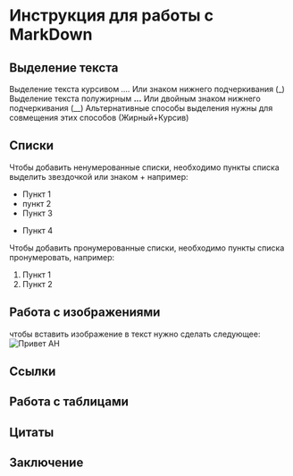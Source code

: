 # Инструкция для работы с MarkDown

## Выделение текста

Выделение текста курсивом *....* Или знаком нижнего подчеркивания (_)
Выделение текста полужирным **...** Или двойным знаком нижнего подчеркивания (__)
Альтернативные способы выделения нужны для совмещения этих способов (Жирный+Курсив)

## Списки

Чтобы добавить ненумерованные списки, необходимо пункты списка выделить звездочкой или знаком + например:
* Пункт 1
* пункт 2
* Пункт 3
+ Пункт 4

Чтобы добавить пронумерованные списки, необходимо пункты списка пронумеровать, например:
1. Пункт 1
2. Пункт 2

## Работа с изображениями

чтобы вставить изображение в текст нужно сделать следующее:  ![Привет АН](foto24.jpg)

## Ссылки

## Работа с таблицами

## Цитаты

## Заключение

